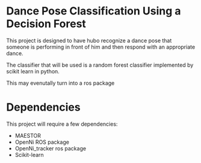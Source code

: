 Dance Pose Classification Using a Decision Forest
=================================================

This project is designed to have hubo recognize a dance pose that someone is performing in front of him and 
then respond with an appropriate dance. 

The classifier that will be used is a random forest classifier implemented by scikit learn in python. 

This may evenutally turn into a ros package

Dependencies
============

This project will require a few dependencies:

- MAESTOR
- OpenNi ROS package
- OpenNi_tracker ros package
- Scikit-learn
